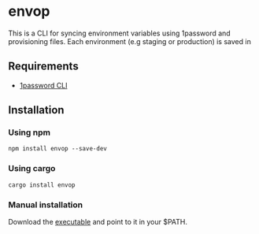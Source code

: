 # envop
This is a CLI for syncing environment variables using 1password and provisioning files. Each environment (e.g staging or production) is saved in 

## Requirements
- [1password CLI](https://1password.com/downloads/command-line/)

## Installation
### Using npm
`npm install envop --save-dev`

### Using cargo
`cargo install envop`

### Manual installation
Download the [executable]() and point to it in your $PATH.